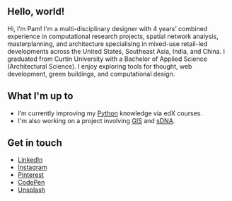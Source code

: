 ## Hello, world!
Hi, I’m Pam! I'm a multi-disciplinary designer with 4 years’ combined experience in computational research projects, spatial network analysis, masterplanning, and architecture specialising in mixed-use retail-led developments across the United States, Southeast Asia, India, and China. I graduated from Curtin University with a Bachelor of Applied Science (Architectural Science). I enjoy exploring tools for thought, web development, green buildings, and computational design.

## What I'm up to
- I’m currently improving my [Python](https://www.python.org/) knowledge via edX courses.
- I'm also working on a project involving [GIS](https://www.nationalgeographic.org/encyclopedia/geographic-information-system-gis/) and [sDNA](https://sdna.cardiff.ac.uk/sdna/).

## Get in touch
- [LinkedIn](https://www.linkedin.com/in/pmaguigad/)
- [Instagram](https://www.instagram.com/pamelamaguigad/)
- [Pinterest](https://www.pinterest.com/pamelamaguigad/)
- [CodePen](https://codepen.io/pamelamaguigad)
- [Unsplash](https://unsplash.com/@mszladyp)

<!---
pamelamaguigad/pamelamaguigad is a ✨ special ✨ repository because its `README.md` (this file) appears on your GitHub profile.
You can click the Preview link to take a look at your changes.
--->
